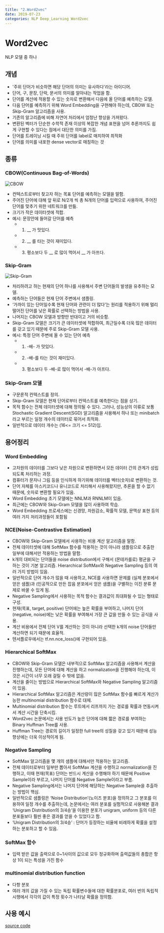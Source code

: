 ```yaml
---
title: "2.Word2vec"
date: 2019-07-23
categories: NLP Deep_Learning Word2vec
---
```

# Word2vec
NLP 모델 중 하나

## 개념
* '주위 단어가 비슷하면 해당 단어의 의미는 유사하다'라는 아이디어.
*	단어, 구, 문장, 단락, 문서의 의미를 알아내는 작업을 함.
*	단어를 계산에 적용할 수 있는 숫자로 변환해서 다음에 올 단어를 예측하는 모델.
*	다음 단어를 예측하기 위해 Word Embedding을 구현해야 하는데, CBOW 또는 Skip-Gram 알고리즘을 사용.
*	기존의 알고리즘에 비해 자연어 처리에서 엄청난 향상을 가져왔다.
*	변환된 벡터가 단순한 수학적 존재 이상의 복잡한 개념 표현을 넘어 추론까지도 쉽게 구현할 수 있다는 점에서 대단한 의미를 가짐.
*	단어를 트레이닝 시킬 때 주위 단어를 label로 매치하여 최적화
*	단어를 의미를 내포한 dense vector로 매칭하는 것

## 종류

### CBOW(Continuous Bag-of-Words)
![CBOW](https://user-images.githubusercontent.com/38097923/61873788-beb7aa00-af21-11e9-8dbb-dd49b63aa0c1.PNG)
*	컨텍스트로부터 찾고자 하는 목표 단어를 예측하는 모델을 말함.
*	주어진 단어에 대해 앞 뒤로 N/2개 씩 총 N개의 단어를 입력으로 사용하여, 주어진 단어를 맞추기 위한 네트워크를 만듦.
*	크기가 작은 데이터셋에 적합.
  * 예시: 문장안에 들어갈 단어를 예측
    * 1. __ 가 맛있다.
    * 2. __ 를 타는 것이 재미있다.
    * 3. 평소보다 두 __ 로 많이 먹어서 __ 가 아프다.

### Skip-Gram
![Skip-Gram](https://user-images.githubusercontent.com/38097923/61873816-ce36f300-af21-11e9-9c3b-c8602117c15f.PNG)
*	처리하려고 하는 현재의 단어 하나를 사용해서 주변 단어들의 발생을 유추하는 모델.
*	예측하는 단어들은 현재 단어 주변에서 샘플링.
*	‘가까이 있는 단어일수록 현재 단어와 관련이 더 많다’는 원리를 적용하기 위해 멀리 떨어진 단어를 낮은 확률로 선택하는 방법을 사용.
*	나머지는 CBOW 모델과 방향만 반대이고 거의 비슷함.
*	Skip-Gram 모델은 크기가 큰 데이터셋에 적합하여, 최근일수록 더욱 많은 데이터를 갖고 있기 때문에 주로 Skip-Gram 모델 사용.
  *	예시: 특정 단어 주변에 올 수 있는 단어 예측
    *	1. -배- 가 맛있다.
    *	2. -배-를 타는 것이 재미있다.
    *	3. 평소보다 두 -배-로 많이 먹어서 -배-가 아프다.

### Skip-Gram 모델
*	구문론적 컨텍스트를 정의.
*	Skip-Gram 모델은 현재 단어로부터 컨텍스트를 예측한다는 점을 상기.
*	목적 함수는 전체 데이터셋에 대해 정의될 수 있다. 그러나, 성능상의 이류로 보통 Stochastic Gradient Descent(SGD) 알고리즘을 사용해서 하나 또는 minibatch라고 부르는 일정 개수의 데이터로 묶어서 최적화.
*	일반적으로 데이터 개수는 (16<= 크기 <= 512)임.

## 용어정리

### Word Embedding
*	고차원의 데이터를 그보다 낮은 차원으로 변환하면서 모든 데이터 간의 관계가 성립되도록 처리하는 과정.
*	컴퓨터가 문자나 그림 등을 인식하게 하기위해 데이터를 벡터(숫자)로 변환하는 것.
*	단어 자체를 아스키코드나 유니코드로 처리해서 사용해왔지만, 추론을 할 수 없기 때문에, 숫자로 변환할 필요가 있음.
*	Word Embedding 초기 모델에는 NNLM과 RNNLM이 있음.
*	최근에는 CBOW와 Skip-Gram 모델을 많이 사용하여 학습.
*	Word Embedding 프로세스에는 신경망, 차원감소, 확률적 모델, 문맥상 표현 등의 여러 가지 처리과정들이 포함됨


### NCE(Noise-Contrastive Estimation)
*	CBOW와 Skip-Gram 모델에서 사용하는 비용 계산 알고리즘을 말함.
*	전체 데이터셋에 대해 SoftMax 함수를 적용하는 것이 아니라 샘플링으로 추출한 일부에 대해서만 적용하는 방법을 말함.
*	k개의 대비되는 단어들을 noise distribution에서 구해서 (몬테카를로) 평균을 구하는 것이 기본 알고리즘. Hierarchical SoftMax와 Negative Sampling 등의 여러 가지 방법이 있음.
*	일반적으로 단어 개수가 많을 때 사용하고, NCE를 사용하면 문제를 (실제 분포에서 얻은 샘플)과 (인공적으로 만든 잡음 분포에서 얻은 샘플)을 구별하는 이진 분류 문제로 바꿀 수 있게 됨.
*	Negative Sampling에서 사용하는 목적 함수는 결과값이 최대화될 수 있는 형태로 구성.
*	현재(목표, target, positive) 단어에는 높은 확률을 부여하고, 나머지 단어(negative, noise)에는 낮은 확률을 부여해서 가장 큰 값을 만들 수 있는 공식을 사용.
*	계산 비용에서 전체 단어 V를 계산하는 것이 아니라 선택한 k개의 noise 단어들만 계산하면 되기 때문에 효율적.
*	텐서플로우에서는 tf.nn.nce_loss()에 구현되어 있음.

### Hierarchical SoftMax
*	CBOW와 Skip-Gram 모델은 내부적으로 SoftMax 알고리즘을 사용해서 계산을 진행하는데, 모든 단어에 대해 계산을 하고 normalization을 진행해야 하는데, 이것은 시간이 너무 오래 걸릴 수 밖에 없음.
*	계산을 줄이는 방법으로 Hierarchical SoftMax와 Negative Sampling 알고리즘이 있음.
*	Hierarchical SoftMax 알고리즘은 계산량이 많은 SoftMax 함수를 빠르게 계산가능한 multinomial distribution 함수로 대체.
*	Multinomial distribution 함수는 루트에서 리프까지 가는 경로를 확률과 연동시켜서 계산 시간을 단축시킴.
*	Word2vec 논문에서는 사용 빈도가 높은 단어에 대해 짧은 경로를 부여하는 Binary Huffman Tree를 사용.
*	Huffman Tree는 경로의 길이가 일정한 full tree의 성질을 갖고 있기 때문에 성능 향상에는 더욱 이상적이게 됨.

### Negative Sampling
*	SoftMax 알고리즘을 몇 개의 샘플에 대해서만 적용하는 알고리즘.
*	전체 데이터로부터 일부만 뽑아서 SoftMax 계산을 수행하고 normalization을 진행하고, 이때 현재(목표) 단어는 반드시 계산을 수행해야 하기 때문에 Positive Sample이라 부르고, 나머지 단어를 Negative Sample이라고 부름.
*	Negative Sampling에서는 나머지 단어에 해당하는 Negative Sample을 추출하는 방법이 핵심.
*	일반적으로 샘플링은 ‘Noise Distribution’(노이즈 분포)을 정의하고 그 분포를 이용하여 일정 개수를 추출하는데, 논문에서는 여러 분포를 실험적으로 사용해본 결과 ‘Unigram Distribution의 3/4승’을 이용한 분포가 unigram, uniform 등의 다른 분포들보다 훨씬 좋은 결과를 얻을 수 있었다고 함.
  *	‘Unigram Distribution의 3/4승’ : 단어가 등장하는 비율에 비례하게 확률을 설정하는 분포하고 할 수 있음.

### SoftMax 함수
*	입력 받은 값을 출력으로 0~1사이의 값으로 모두 정규화하며 출력값들의 총합은 항상 1이 되는 특성을 가진 함수

### multinomial distribution function
*	다항 분포
*	여러 개의 값을 가질 수 있는 독립 확률변수들에 대한 확률분포로, 여러 번의 독립적 시행에서 각각의 값이 특정 횟수가 나타날 확률을 정의함.

## 사용 예시

[source code](https://jeongmin-d.github.io/NLP_LInk/[DeepLearning_Tech]Word2vec.html)
